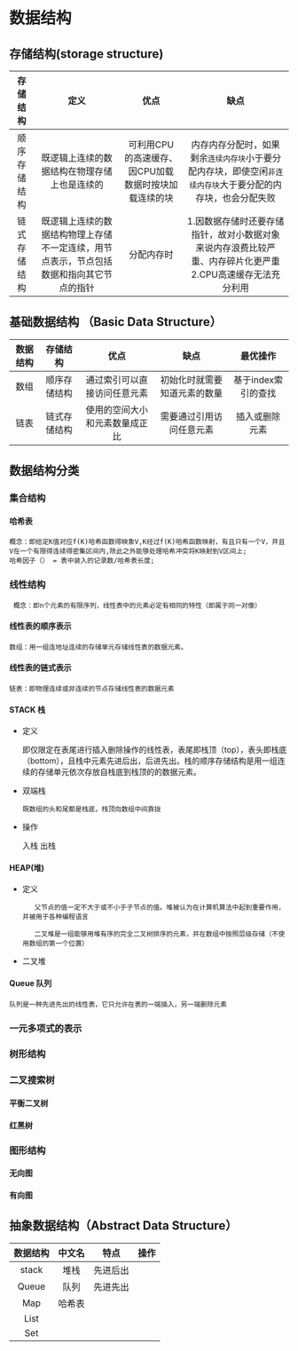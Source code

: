# 数据结构

## 存储结构(storage structure)
 
|存储结构|定义|优点|缺点|
|:-------------:|:----------------------------------:|:----------------------------:|:--------------:| 
|顺序存储结构|既逻辑上连续的数据结构在物理存储上也是连续的|可利用CPU的高速缓存、因CPU加载数据时按块加载连续的块|内存内存分配时，如果剩余`连续内存块`小于要分配内存块，即使空闲`非连续内存块`大于要分配的内存块，也会分配失败 |
|链式存储结构|既逻辑上连续的数据结构物理上存储不一定连续，用节点表示，节点包括数据和指向其它节点的指针|分配内存时 |1.因数据存储时还要存储指针，故对小数据对象来说内存浪费比较严重、内存碎片化更严重 2.CPU高速缓存无法充分利用|
## 基础数据结构 （Basic Data Structure）
|数据结构             |存储结构|优点|缺点| 最优操作|
|:--------------------:|:----------:|:----------------------------------------------------------:|:------------------------------------:|:------------------------------------------------------:|
|数组|顺序存储结构|通过索引可以直接访问任意元素|初始化时就需要知道元素的数量|基于index索引的查找|
|链表|链式存储结构|使用的空间大小和元素数量成正比|需要通过引用访问任意元素|插入或删除元素|



## 数据结构分类

### 集合结构

#### 哈希表
    概念：即给定K值对应f(K)哈希函数得映象V,K经过f(K)哈希函数映射，有且只有一个V，并且V在一个有限得连续得密集区间内,除此之外能够处理哈希冲突将K映射到V区间上;
    哈希因子（） = 表中装入的记录数/哈希表长度;
  

### 线性结构

     概念：即n个元素的有限序列，线性表中的元素必定有相同的特性（即属于同一对像）
#### 线性表的顺序表示
    数组：用一组连地址连续的存储单元存储线性表的数据元素。
#### 线性表的链式表示
    链表：即物理连续或非连续的节点存储线性表的数据元素

  


   
#### STACK 栈

   * 定义


     即仅限定在表尾进行插入删除操作的线性表，表尾即栈顶（top），表头即栈底（bottom），且栈中元素先进后出，后进先出。栈的顺序存储结构是用一组连续的存储单元依次存放自栈底到栈顶的的数据元素。
   * 双端栈
                           
         既数组的头和尾都是栈底，栈顶向数组中间靠拢
        
   * 操作
     
     
      入栈
      出栈 
#### HEAP(堆)
    
   * 定义
        
            父节点的值一定不大于或不小于子节点的值。堆被认为在计算机算法中起到重要作用，并被用于各种编程语言
            
            二叉堆是一组能够用堆有序的完全二叉树排序的元素，并在数组中按照层级存储（不使用数组的第一个位置）
            
   
   * 二叉堆
            
            
#### Queue 队列
    队列是一种先进先出的线性表，它只允许在表的一端插入，另一端删除元素


### 一元多项式的表示

### 树形结构

### 
### 二叉搜索树

#### 平衡二叉树

#### 红黑树

### 图形结构
#### 无向图
#### 有向图


## 抽象数据结构（Abstract Data Structure）


|数据结构             |中文名|特点|操作|
|:--------------------:|:----------------:|:----------------------------------------------------------:|:------------------------------------:|
|stack|堆栈|先进后出||
|Queue|队列|先进先出|||
|Map|哈希表|||
|List||||
|Set||||







